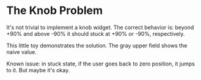 # The Knob Problem

It's not trivial to implement a knob widget. The correct behavior is: beyond +90% and above -90% it should stuck at +90% or -90%, respectively.

This little toy demonstrates the solution. The gray upper field shows the naive value.

Known issue: in stuck state, if the user goes back to zero position, it jumps to it. But maybe it's okay.
